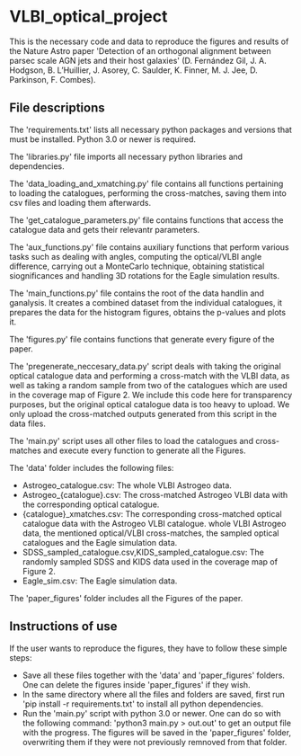 # VLBI_optical_project
This is the necessary code and data to reproduce the figures and results of the Nature Astro paper 'Detection of an orthogonal alignment between parsec scale AGN
jets and their host galaxies' (D. Fernández Gil, J. A. Hodgson, B. L’Huillier, J. Asorey, C. Saulder, K. Finner, M. J. Jee, D. Parkinson, F. Combes). 

## File descriptions

The 'requirements.txt' lists all necessary python packages and versions that must be installed. Python 3.0 or newer is required.

The 'libraries.py' file imports all necessary python libraries and dependencies.

The 'data_loading_and_xmatching.py' file contains all functions pertaining to loading the catalogues, performing the cross-matches, saving them into csv files and loading them afterwards.

The 'get_catalogue_parameters.py' file contains functions that access the catalogue data and gets their relevantr parameters.

The 'aux_functions.py' file contains auxiliary functions that perform various tasks such as dealing with angles, computing the optical/VLBI angle difference, carrying out a MonteCarlo technique, obtaining statistical siognificances and handling 3D rotations for the Eagle simulation results.

The 'main_functions.py' file contains the root of the data handlin and ganalysis. It creates a combined dataset from the individual catalogues, it prepares the data for the histogram figures, obtains the p-values and plots it.

The 'figures.py' file contains functions that generate every figure of the paper.

The 'pregenerate_neccesary_data.py' script deals with taking the original optical catalogue data and performing a cross-match with the VLBI data, as well as taking a random sample from two of the catalogues which are used in the coverage map of Figure 2. We include this code here for transparency purposes, but the original optical catalogue data is too heavy to upload. We only upload the cross-matched outputs generated from this script in the data files. 

The 'main.py' script uses all other files to load the catalogues and cross-matches and execute every function to generate all the Figures.

The 'data' folder includes the following files:
- Astrogeo_catalogue.csv: The whole VLBI Astrogeo data.
- Astrogeo_{catalogue}.csv: The cross-matched Astrogeo VLBI data with the corresponding optical catalogue.
- {catalogue}_xmatches.csv: The corresponding cross-matched optical catalogue data with the Astrogeo VLBI catalogue.
whole VLBI Astrogeo data, the mentioned optical/VLBI cross-matches, the sampled optical catalogues and the Eagle simulation data.
- SDSS_sampled_catalogue.csv,KIDS_sampled_catalogue.csv: The randomly sampled SDSS and KIDS data used in the coverage map of Figure 2.
- Eagle_sim.csv: The Eagle simulation data.

The 'paper_figures' folder includes all the Figures of the paper. 

## Instructions of use
If the user wants to reproduce the figures, they have to follow these simple steps:
- Save all these files together with the 'data' and 'paper_figures' folders. One can delete the figures inside 'paper_figures' if they wish.
- In the same directory where all the files and folders are saved, first run 'pip install -r requirements.txt' to install all python dependencies.
- Run the 'main.py' script with python 3.0 or newer. One can do so with the following command: 'python3 main.py > out.out' to get an output file with the progress.
The figures will be saved in the 'paper_figures' folder, overwriting them if they were not previously remnoved from that folder.  
